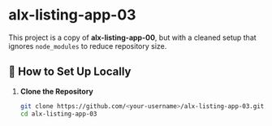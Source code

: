 # alx-listing-app-03

This project is a copy of **alx-listing-app-00**, but with a cleaned setup that ignores `node_modules` to reduce repository size.

## 🚀 How to Set Up Locally

1. **Clone the Repository**
   ```bash
   git clone https://github.com/<your-username>/alx-listing-app-03.git
   cd alx-listing-app-03
